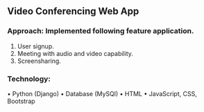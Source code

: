 ## Video Conferencing Web App

### Approach: Implemented following feature application.
1. User signup.
2. Meeting with audio and video capability.
3. Screensharing.

### Technology:

• Python (Django)
• Database (MySQl)
• HTML
• JavaScript, CSS, Bootstrap
